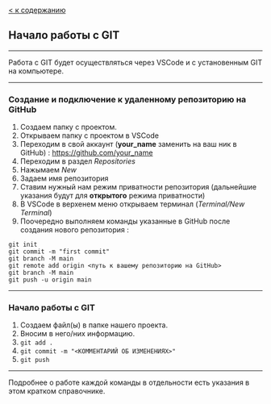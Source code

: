 [< к содержанию](./readme.md)

## Начало работы с **GIT**
---

Работа с GIT будет осуществляться через VSCode и с установенным GIT на компьютере.

---
### Создание и подключение к удаленному репозиторию на GitHub

1. Создаем папку с проектом.
2. Открываем папку с проектом в VSCode
3. Переходим в свой аккаунт (__your_name__ заменить на ваш ник в GitHub) : https://github.com/your_name
4. Переходим в раздел *Repositories*
5. Нажымаем *New*
6. Задаем имя репозитория
7. Ставим нужный нам режим приватности репозитория (дальнейшие указания будут для **открытого** режима приватности)
8. В VSCode в верхенем меню открываем терминал (*Terminal/New Terminal*)
9. Поочередно выполняем команды указанные в GitHub после создания нового репозитория :

```bash-
git init
git commit -m "first commit"
git branch -M main
git remote add origin <путь к вашему репозиторию на GitHub>
git branch -M main
git push -u origin main
```
---
### Начало работы с GIT

1. Создаем файл(ы) в папке нашего проекта.
2. Вносим в него/них информацию.
3. `git add .`
4. `git commit -m "<КОММЕНТАРИЙ ОБ ИЗМЕНЕНИЯХ>"`
5. `git push`
---
Подробнее о работе каждой команды в отдельности есть указания в этом кратком справочнике.